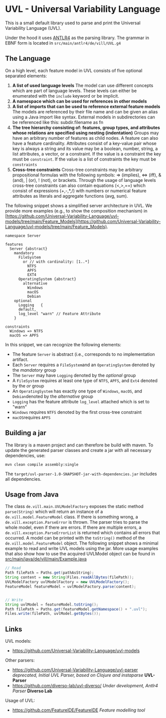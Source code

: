 # UVL - Universal Variability Language
This is a small default library used to parse and print the Universal Variability Language (UVL).

Under the hood it uses [ANTLR4](https://www.antlr.org/) as the parsing library.
The grammar in EBNF form is located in `src/main/antlr4/de/vill/UVL.g4`

## The Language

On a high level, each feature model in UVL consists of five optional separated elements:

1. **A list of used language levels**
The model can use different concepts which are part of language levels. These levels can either be enumerated with the `include` keyword or be implicit.
2. **A namespace which can be used for references in other models**
3. **A list of imports that can be used to reference external feature models**
The models are referenced by their file name and can be given an alias using a Java import like syntax.
External models in subdirectories can be referenced like this: subdir.filename as fn
4. **The tree hierarchy consisting of: features, group types, and attributes whose relations are specified using nesting (indentation)**
Groups may have an arbitrary number of features as child nodes. A feature can also have a feature cardinality.
Attributes consist of a key-value pair whose key is always a string and its value may be a boolean, number, string, a list attributes, a vector, or a constraint. If the value is a constraint the key must be `constraint`. If the value is a list of constraints the key must be `constraints`
5. **Cross-tree constraints**
Cross-tree constraints may be arbitrary propositional formulas with the following symbols: => (implies), <=> (iff), & (and), | (or), ! (not), or brackets. Through the usage of language levels cross-tree constraints can also contain equations (<,>,==) which consist of expressions (+,-,*,/) with numbers or numerical feature attributes as literals and aggregate functions (avg, sum).

The following snippet shows a simplified server architecture in UVL. We provide more examples (e.g., to show the composition mechanism) in [https://github.com/Universal-Variability-Language/uvl-models/tree/main/Feature_Models](https://github.com/Universal-Variability-Language/uvl-models/tree/main/Feature_Models).

```
namespace Server

features
  Server {abstract}
    mandatory
      FileSystem
        or // with cardinality: [1..*]
          NTFS
          APFS
          EXT4
      OperatingSystem {abstract}
        alternative
          Windows
          macOS
          Debian
    optional
      Logging	{
      default,
      log_level "warn" // Feature Attribute
    }

constraints
  Windows => NTFS
  macOS => APFS
```

In this snippet, we can recognize the following elements:
* The feature `Server` is abstract (i.e., corresponds to no implementation artifact.
* Each `Server` requires a `FileSystem`and an `OperatingSystem` denoted by the *mandatory* group
* The `Server` may have `Logging` denoted by the *optional* group
* A `FileSystem` requires at least one type of `NTFS`, `APFS`, and `Ext4` denoted by the *or* group
* An `OperatingSystem` has exactly one type of `Windows`, `macOS`, and `Debian`denoted by the *alternative* group
* `Logging` has the feature attribute `log_level` attached which is set to "warn"
* `Windows` requires `NTFS` denoted by the first cross-tree constraint
* `macOS`requires `APFS`

## Building a jar

The library is a maven project and can therefore be build with maven. To update the generated parser classes and create a jar with all necessary dependencies, use:
```
mvn clean compile assembly:single
```

The `target/uvl-parser-1.0-SNAPSHOT-jar-with-dependencies.jar` includes all dependencies.

## Usage from Java
The class `de.vill.main.UVLModelFactory` exposes the static method `parse(String)` which will return an instance of a `de.vill.model.FeatureModel` class. If there is something wrong, a `de.vill.exception.ParseError` is thrown. The parser tries to parse the whole model, even if there are errors. If there are multiple errors, a `de.vill.exception.ParseErrorList` is returned which contains all errors that occurred.
A model can be printed with the `toString()` method of the `de.vill.model.FeatureModel` object.
The following snippet shows a minimal example to read and write UVL models using the jar. More usage examples that also show how to use the acquired UVLModel object can be found in [src/main/java/de/vill/main/Example.java](https://github.com/Universal-Variability-Language/uvl-parser2.0/blob/main/src/main/java/de/vill/main/Example.java)

```Java
// Read
Path filePath = Paths.get(pathAsString);
String content = new String(Files.readAllBytes(filePath));
UVLModelFactory uvlModelFactory = new UVLModelFactory();
FeatureModel featureModel = uvlModelFactory.parse(content);


// Write
String uvlModel = featureModel.toString();
Path filePath = Paths.get(featureModel.getNamespace() + ".uvl");
Files.write(filePath, uvlModel.getBytes());
``` 

## Links
UVL models:
* https://github.com/Universal-Variability-Language/uvl-models

Other parsers:
* https://github.com/Universal-Variability-Language/uvl-parser *deprecated, Initial UVL Parser, based on Clojure and instaparse* **UVL-Parser**
* https://github.com/diverso-lab/uvl-diverso/ *Under development, Antlr4 Parser* **Diverso Lab**

Usage of UVL:
* https://github.com/FeatureIDE/FeatureIDE *Feature modelling tool* 


